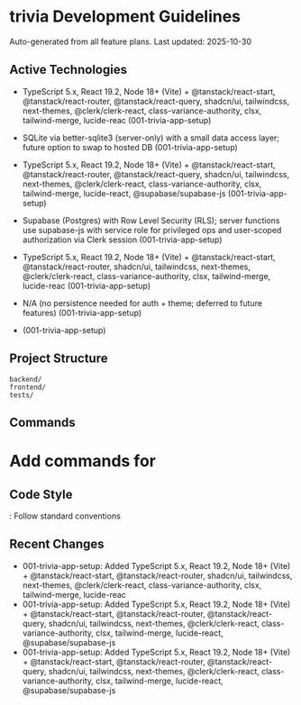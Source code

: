 # trivia Development Guidelines

Auto-generated from all feature plans. Last updated: 2025-10-30

## Active Technologies
- TypeScript 5.x, React 19.2, Node 18+ (Vite) + @tanstack/react-start, @tanstack/react-router, @tanstack/react-query, shadcn/ui, tailwindcss, next-themes, @clerk/clerk-react, class-variance-authority, clsx, tailwind-merge, lucide-reac (001-trivia-app-setup)
- SQLite via better-sqlite3 (server-only) with a small data access layer; future option to swap to hosted DB (001-trivia-app-setup)
- TypeScript 5.x, React 19.2, Node 18+ (Vite) + @tanstack/react-start, @tanstack/react-router, @tanstack/react-query, shadcn/ui, tailwindcss, next-themes, @clerk/clerk-react, class-variance-authority, clsx, tailwind-merge, lucide-react, @supabase/supabase-js (001-trivia-app-setup)
- Supabase (Postgres) with Row Level Security (RLS); server functions use supabase-js with service role for privileged ops and user-scoped authorization via Clerk session (001-trivia-app-setup)
- TypeScript 5.x, React 19.2, Node 18+ (Vite) + @tanstack/react-start, @tanstack/react-router, shadcn/ui, tailwindcss, next-themes, @clerk/clerk-react, class-variance-authority, clsx, tailwind-merge, lucide-reac (001-trivia-app-setup)
- N/A (no persistence needed for auth + theme; deferred to future features) (001-trivia-app-setup)

- (001-trivia-app-setup)

## Project Structure

```text
backend/
frontend/
tests/
```

## Commands

# Add commands for 

## Code Style

: Follow standard conventions

## Recent Changes
- 001-trivia-app-setup: Added TypeScript 5.x, React 19.2, Node 18+ (Vite) + @tanstack/react-start, @tanstack/react-router, shadcn/ui, tailwindcss, next-themes, @clerk/clerk-react, class-variance-authority, clsx, tailwind-merge, lucide-reac
- 001-trivia-app-setup: Added TypeScript 5.x, React 19.2, Node 18+ (Vite) + @tanstack/react-start, @tanstack/react-router, @tanstack/react-query, shadcn/ui, tailwindcss, next-themes, @clerk/clerk-react, class-variance-authority, clsx, tailwind-merge, lucide-react, @supabase/supabase-js
- 001-trivia-app-setup: Added TypeScript 5.x, React 19.2, Node 18+ (Vite) + @tanstack/react-start, @tanstack/react-router, @tanstack/react-query, shadcn/ui, tailwindcss, next-themes, @clerk/clerk-react, class-variance-authority, clsx, tailwind-merge, lucide-react, @supabase/supabase-js


<!-- MANUAL ADDITIONS START -->
<!-- MANUAL ADDITIONS END -->
